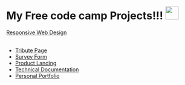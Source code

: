 # My Free code camp Projects!!! <img src="https://user-images.githubusercontent.com/76929974/125454882-6474abef-08a7-48e0-b78c-b59f1a46c878.png" width="35">


<a href="https://fcc-web.netlify.app/">Responsive Web Design</a><br><br>

<ul>
   <li>
        <a href="https://fcc-web.netlify.app/Tribute-Page.html">Tribute Page</a>
   </li>
    <li>
        <a href="https://fcc-web.netlify.app/Survey-Form.html">Survey Form</a>
    </li>
    <li><a href="https://fcc-web.netlify.app/Product-Landing.html">Product Landing</a></li>
    <li><a href="https://fcc-web.netlify.app/Technical-Documentation.html">Technical Documentation</a></li>
    <li><a href="https://fcc-web.netlify.app/Personal-Portfolio.html">Personal Portfolio</a></li>
</ul>